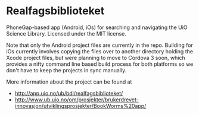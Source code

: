 Realfagsbiblioteket
=========

PhoneGap-based app (Android, iOs) for searching and navigating the UiO Science Library. 
Licensed under the MIT license.

Note that only the Android project files are currently in the repo.
Building for iOs currently involves copying the files over to another directory
holding the Xcode project files, but were planning to move to Cordova 3 soon, which
provides a nifty command line based build process for both platforms so we don't have
to keep the projects in sync manually.

More information about the project can be found at
* http://app.uio.no/ub/bdi/realfagsbiblioteket/
* http://www.ub.uio.no/om/prosjekter/brukerdrevet-innovasjon/utviklingsprosjekter/BookWorms%20app/
